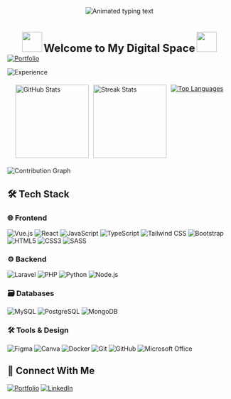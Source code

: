 <p align="center">
  <picture>
    <source media="(prefers-color-scheme: dark)" srcset="https://readme-typing-svg.demolab.com?font=Fira+Code&size=32&weight=700&pause=1000&center=true&width=600&lines=Hello+There!+I'm+Roeurnz+%F0%9F%99%8F&color=FFFFFF">
    <source media="(prefers-color-scheme: light)" srcset="https://readme-typing-svg.demolab.com?font=Fira+Code&size=32&weight=700&pause=1000&center=true&width=600&lines=Hello+There!+I'm+Roeurnz+%F0%9F%99%8F&color=000000">
    <img src="https://readme-typing-svg.demolab.com?font=Fira+Code&size=32&weight=700&pause=1000&center=true&width=600&lines=Hello+There!+I'm+Roeurnz+%F0%9F%99%8F" alt="Animated typing text">
  </picture>
</p>

#

<div align="center">
  <picture>
    <source media="(prefers-color-scheme: dark)" srcset="https://user-images.githubusercontent.com/74038190/213844263-a8897a51-32f4-4b3b-b5c2-e1528b89f6f3.png">
    <source media="(prefers-color-scheme: light)" srcset="https://user-images.githubusercontent.com/74038190/213844263-a8897a51-32f4-4b3b-b5c2-e1528b89f6f3.png">
    <img src="https://user-images.githubusercontent.com/74038190/213844263-a8897a51-32f4-4b3b-b5c2-e1528b89f6f3.png" width="45px" style="animation: float 4s ease-in-out infinite">
  </picture>
  <span style="font-size: 24px; font-weight: bold;">Welcome to My Digital Space</span>
  <picture>
    <source media="(prefers-color-scheme: dark)" srcset="https://user-images.githubusercontent.com/74038190/213844263-a8897a51-32f4-4b3b-b5c2-e1528b89f6f3.png">
    <source media="(prefers-color-scheme: light)" srcset="https://user-images.githubusercontent.com/74038190/213844263-a8897a51-32f4-4b3b-b5c2-e1528b89f6f3.png">
    <img src="https://user-images.githubusercontent.com/74038190/213844263-a8897a51-32f4-4b3b-b5c2-e1528b89f6f3.png" width="45px" style="animation: float 4s ease-in-out infinite">
  </picture>
</div>

<div align="start">
  <!-- Clickable Animated Header -->
  <a href="https://roeurnz.sinctuze.info" target="_blank">
    <picture>
      <source media="(prefers-color-scheme: dark)" srcset="https://readme-typing-svg.demolab.com?font=Roboto+Slab&weight=600&size=22&duration=2500&pause=500&color=FFA500&background=00000000&width=500&height=50&lines=Full-Stack+Developer+%7C;Portfolio%3A+roeurnz.sinctuze.info">
      <source media="(prefers-color-scheme: light)" srcset="https://readme-typing-svg.demolab.com?font=Roboto+Slab&weight=600&size=22&duration=2500&pause=500&color=FFA500&background=FFFFFF00&width=500&height=50&lines=Full-Stack+Developer+%7C;Portfolio%3A+roeurnz.sinctuze.info">
      <img src="https://readme-typing-svg.demolab.com?font=Roboto+Slab&weight=600&size=22&duration=2500&pause=500&color=FFA500&background=FFFFFF00&width=500&height=50&lines=Full-Stack+Developer+%7C;Portfolio%3A+roeurnz.sinctuze.info" alt="Portfolio">
    </picture>
  </a>

  <!-- Dynamic Years Badge -->
  ![Experience](https://img.shields.io/badge/Code_Experience-2023--2025-brightgreen?style=flat&logo=javascript)

  <!-- GitHub Stats Cards -->
  <div style="display: flex; flex-wrap: wrap; justify-content: center; gap: 10px; margin: 20px 0;">
    <a href="https://github.com/roeurnz" target="_blank">
      <picture>
        <source media="(prefers-color-scheme: dark)" srcset="https://github-readme-stats.vercel.app/api?username=roeurnz&show_icons=true&theme=radical&hide_border=true">
        <source media="(prefers-color-scheme: light)" srcset="https://github-readme-stats.vercel.app/api?username=roeurnz&show_icons=true&theme=default&hide_border=true">
        <img src="https://github-readme-stats.vercel.app/api?username=roeurnz&show_icons=true&theme=default&hide_border=true" height="165" alt="GitHub Stats">
      </picture>
    </a>
    <a href="https://github.com/roeurnz?tab=repositories" target="_blank">
      <picture>
        <source media="(prefers-color-scheme: dark)" srcset="https://streak-stats.demolab.com/?user=roeurnz&theme=radical&hide_border=true">
        <source media="(prefers-color-scheme: light)" srcset="https://streak-stats.demolab.com/?user=roeurnz&theme=default&hide_border=true">
        <img src="https://streak-stats.demolab.com/?user=roeurnz&theme=default&hide_border=true" height="165" alt="Streak Stats">
      </picture>
    </a>
    <!-- Top Languages -->
    <a href="https://github.com/roeurnz?tab=repositories" target="_blank">
      <picture>
        <source media="(prefers-color-scheme: dark)" srcset="https://github-readme-stats.vercel.app/api/top-langs/?username=roeurnz&layout=compact&theme=radical&hide_border=true">
        <source media="(prefers-color-scheme: light)" srcset="https://github-readme-stats.vercel.app/api/top-langs/?username=roeurnz&layout=compact&theme=default&hide_border=true">
        <img src="https://github-readme-stats.vercel.app/api/top-langs/?username=roeurnz&layout=compact&theme=default&hide_border=true" alt="Top Languages">
      </picture>
    </a>
  </div>
</div>

<!-- Activity Graph -->
<picture>
  <source media="(prefers-color-scheme: dark)" srcset="https://github-readme-activity-graph.vercel.app/graph?username=roeurnz&theme=react-dark&hide_border=true&area=true">
  <source media="(prefers-color-scheme: light)" srcset="https://github-readme-activity-graph.vercel.app/graph?username=roeurnz&theme=github-light&hide_border=true&area=true">
  <img src="https://github-readme-activity-graph.vercel.app/graph?username=roeurnz&theme=github-light&hide_border=true&area=true" alt="Contribution Graph">
</picture>

## 🛠️ Tech Stack  

### **🌐 Frontend**  
![Vue.js](https://img.shields.io/badge/Vue.js-4FC08D?style=flat&logo=vuedotjs&logoColor=white)
![React](https://img.shields.io/badge/React-20232A?style=flat&logo=react&logoColor=61DAFB)
![JavaScript](https://img.shields.io/badge/JavaScript-F7DF1E?style=flat&logo=javascript&logoColor=black)
![TypeScript](https://img.shields.io/badge/TypeScript-3178C6?style=flat&logo=typescript&logoColor=white)
![Tailwind CSS](https://img.shields.io/badge/Tailwind_CSS-06B6D4?style=flat&logo=tailwind-css&logoColor=white)
![Bootstrap](https://img.shields.io/badge/Bootstrap-7952B3?style=flat&logo=bootstrap&logoColor=white)
![HTML5](https://img.shields.io/badge/HTML5-E34F26?style=flat&logo=html5&logoColor=white)
![CSS3](https://img.shields.io/badge/CSS3-1572B6?style=flat&logo=css3&logoColor=white)
![SASS](https://img.shields.io/badge/SASS-hotpink.svg?style=flat&logo=SASS&logoColor=white)

### **⚙️ Backend**  
![Laravel](https://img.shields.io/badge/Laravel-FF2D20?style=flat&logo=laravel&logoColor=white)
![PHP](https://img.shields.io/badge/PHP-777BB4?style=flat&logo=php&logoColor=white)
![Python](https://img.shields.io/badge/Python-3776AB?style=flat&logo=python&logoColor=white)
![Node.js](https://img.shields.io/badge/Node.js-339933?style=flat&logo=nodedotjs&logoColor=white)

### **🗃️ Databases**  
![MySQL](https://img.shields.io/badge/MySQL-4479A1?style=flat&logo=mysql&logoColor=white)
![PostgreSQL](https://img.shields.io/badge/PostgreSQL-4169E1?style=flat&logo=postgresql&logoColor=white)
![MongoDB](https://img.shields.io/badge/MongoDB-47A248?style=flat&logo=mongodb&logoColor=white)

### **🛠️ Tools & Design**  
![Figma](https://img.shields.io/badge/Figma-F24E1E?style=flat&logo=figma&logoColor=white)
![Canva](https://img.shields.io/badge/Canva-%2300C4CC.svg?style=flat&logo=Canva&logoColor=white)
![Docker](https://img.shields.io/badge/Docker-2496ED?style=flat&logo=docker&logoColor=white)
![Git](https://img.shields.io/badge/Git-F05032?style=flat&logo=git&logoColor=white)
![GitHub](https://img.shields.io/badge/GitHub-181717?style=flat&logo=github&logoColor=white)
![Microsoft Office](https://img.shields.io/badge/Microsoft_Office-D83B01?style=flat&logo=microsoft-office&logoColor=white)

## 🔗 Connect With Me
[![Portfolio](https://img.shields.io/badge/Portfolio-FFA500?style=for-the-badge)](https://roeurnz.sinctuze.info)
[![LinkedIn](https://img.shields.io/badge/LinkedIn-0A66C2?style=for-the-badge&logo=linkedin&logoColor=white)](https://linkedin.com/in/roeurnkaki)
